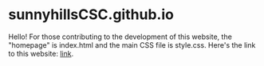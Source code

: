 # sunnyhillsCSC.github.io
Hello! For those contributing to the development of this website, the "homepage" is index.html and the main CSS file is style.css.
Here's the link to this website: [link](https://sunnyhillscsc.github.io).